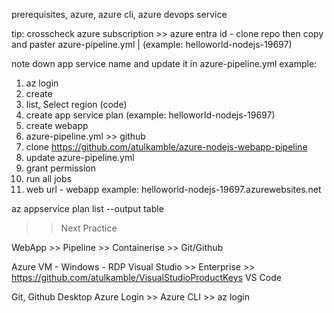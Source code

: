 prerequisites, azure, azure cli, azure devops service

tip: crosscheck azure subscription >> azure entra id - 
clone repo then
copy and paster azure-pipeline.yml | (example: helloworld-nodejs-19697)

note down app service name and update it in azure-pipeline.yml 
example:

1) az login
2) create 
3) list, Select region (code)
4) create app service plan (example: helloworld-nodejs-19697)
5) create webapp
6) azure-pipeline.yml >> github 
7) clone https://github.com/atulkamble/azure-nodejs-webapp-pipeline
8) update azure-pipeline.yml 
9) grant permission 
10) run all jobs 
11) web url - webapp 
example: helloworld-nodejs-19697.azurewebsites.net

az appservice plan list --output table



>> Next Practice 

WebApp >> Pipeline >> Containerise >> Git/Github 

Azure VM - Windows - RDP 
Visual Studio >> Enterprise >> https://github.com/atulkamble/VisualStudioProductKeys
VS Code 

Git, Github Desktop 
Azure Login >> Azure CLI >> az login 
